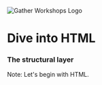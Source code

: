 ![Gather Workshops Logo](/Building-the-Web/slideshow/images/gw_logo_header.png)

# Dive into HTML
### The structural layer


Note:
Let's begin with HTML.